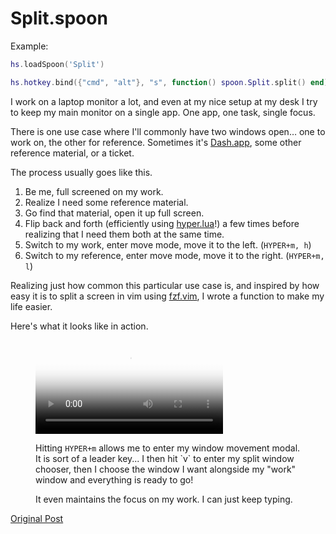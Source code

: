 # Split.spoon

Example:
```lua
hs.loadSpoon('Split')

hs.hotkey.bind({"cmd", "alt"}, "s", function() spoon.Split.split() end)
```

I work on a laptop monitor a lot, and even at my nice setup at my desk I try to keep my main monitor on a single app. One app, one task, single focus.

There is one use case where I'll commonly have two windows open… one to work on, the other for reference. Sometimes it's [Dash.app](https://kapeli.com/dash), some other reference material, or a ticket.

The process usually goes like this.

1. Be me, full screened on my work.
2. Realize I need some reference material.
3. Go find that material, open it up full screen.
4. Flip back and forth (efficiently using [hyper.lua](/articles/2020/06/08/hammerspoon-a-better-better-hyper-key/)!) a few times before realizing that I need them both at the same time.
5. Switch to my work, enter move mode, move it to the left. (`HYPER+m, h`)
6. Switch to my reference, enter move mode, move it to the right. (`HYPER+m, l`)

Realizing just how common this particular use case is, and inspired by how easy it is to split a screen in vim using [fzf.vim](https://github.com/junegunn/fzf.vim), I wrote a function to make my life easier.

Here's what it looks like in action.

<figure>
  <video src="http://evantravers.com/images/articles/2020/06/split.mov"
         controls=controls
         poster="http://evantravers.com/images/articles/2020/06/split.png"></video>
  <figcaption>
    <p>Hitting <code>HYPER+m</code> allows me to enter my window movement modal. It is sort of a leader key... I then hit `v` to enter my split window chooser, then I choose the window I want alongside my "work" window and everything is ready to go!</p>
    <p>It even maintains the focus on my work. I can just keep typing.</p>
  </figcaption>
</figure>

[Original Post](http://evantravers.com/articles/2020/06/12/hammerspoon-handling-windows-and-layouts/#split-screen-easily)
